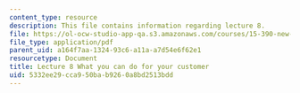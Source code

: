 ```yaml
---
content_type: resource
description: This file contains information regarding lecture 8.
file: https://ol-ocw-studio-app-qa.s3.amazonaws.com/courses/15-390-new-enterprises-spring-2013/5332ee29cca950bab9260a8bd2513bdd_MIT15_390S13_lec08.pdf
file_type: application/pdf
parent_uid: a164f7aa-1324-93c6-a11a-a7d54e6f62e1
resourcetype: Document
title: Lecture 8 What you can do for your customer
uid: 5332ee29-cca9-50ba-b926-0a8bd2513bdd
---
```

